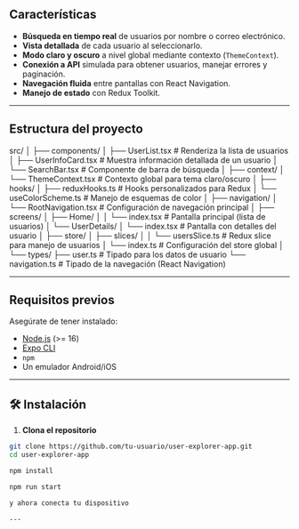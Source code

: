 ##  Características

-  **Búsqueda en tiempo real** de usuarios por nombre o correo electrónico.
-  **Vista detallada** de cada usuario al seleccionarlo.
-  **Modo claro y oscuro** a nivel global mediante contexto (`ThemeContext`).
-  **Conexión a API** simulada para obtener usuarios, manejar errores y paginación.
-  **Navegación fluida** entre pantallas con React Navigation.
-  **Manejo de estado** con Redux Toolkit.

---

##  Estructura del proyecto

src/
│
├── components/
│   ├── UserList.tsx              # Renderiza la lista de usuarios
│   ├── UserInfoCard.tsx          # Muestra información detallada de un usuario
│   └── SearchBar.tsx             # Componente de barra de búsqueda
│
├── context/
│   └── ThemeContext.tsx          # Contexto global para tema claro/oscuro
│
├── hooks/
│   ├── reduxHooks.ts             # Hooks personalizados para Redux
│   └── useColorScheme.ts         # Manejo de esquemas de color
│
├── navigation/
│   └── RootNavigation.tsx        # Configuración de navegación principal
│
├── screens/
│   ├── Home/
│   │   └── index.tsx             # Pantalla principal (lista de usuarios)
│   └── UserDetails/
│       └── index.tsx             # Pantalla con detalles del usuario
│
├── store/
│   ├── slices/
│   │   └── usersSlice.ts         # Redux slice para manejo de usuarios
│   └── index.ts                  # Configuración del store global
│
└── types/
    ├── user.ts                   # Tipado para los datos de usuario
    └── navigation.ts             # Tipado de la navegación (React Navigation)



---

##  Requisitos previos

Asegúrate de tener instalado:

- [Node.js](https://nodejs.org/) (>= 16)
- [Expo CLI](https://docs.expo.dev/get-started/installation/)
- `npm`
- Un emulador Android/iOS

---

## 🛠️ Instalación

1. **Clona el repositorio**

```bash
git clone https://github.com/tu-usuario/user-explorer-app.git
cd user-explorer-app

npm install

npm run start

y ahora conecta tu dispositivo 

---